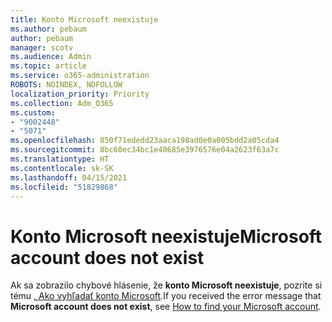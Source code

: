 ```yaml
---
title: Konto Microsoft neexistuje
ms.author: pebaum
author: pebaum
manager: scotv
ms.audience: Admin
ms.topic: article
ms.service: o365-administration
ROBOTS: NOINDEX, NOFOLLOW
localization_priority: Priority
ms.collection: Adm_O365
ms.custom:
- "9002448"
- "5071"
ms.openlocfilehash: 850f71ededd23aaca198ad0e0a005bdd2a05cda4
ms.sourcegitcommit: 8bc60ec34bc1e40685e3976576e04a2623f63a7c
ms.translationtype: HT
ms.contentlocale: sk-SK
ms.lasthandoff: 04/15/2021
ms.locfileid: "51829868"
---
```

# <a name="microsoft-account-does-not-exist"></a><span data-ttu-id="7ad75-102">Konto Microsoft neexistuje</span><span class="sxs-lookup"><span data-stu-id="7ad75-102">Microsoft account does not exist</span></span>

<span data-ttu-id="7ad75-103">Ak sa zobrazilo chybové hlásenie, že **konto Microsoft neexistuje**, pozrite si tému [, Ako vyhľadať konto Microsoft](https://support.microsoft.com/help/13811/microsoft-account-how-to-find).</span><span class="sxs-lookup"><span data-stu-id="7ad75-103">If you received the error message that **Microsoft account does not exist**, see [How to find your Microsoft account](https://support.microsoft.com/help/13811/microsoft-account-how-to-find).</span></span>
